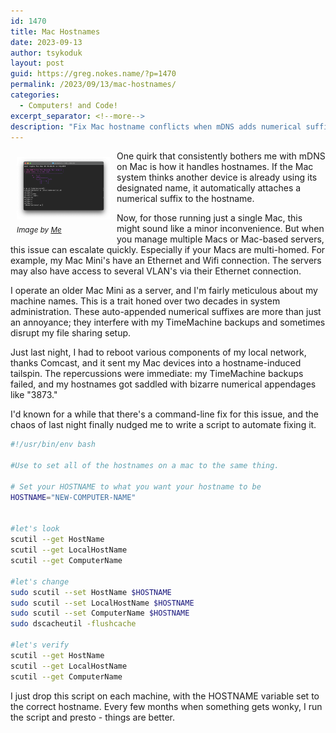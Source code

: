 ```yaml
---
id: 1470
title: Mac Hostnames
date: 2023-09-13
author: tsykoduk
layout: post
guid: https://greg.nokes.name/?p=1470
permalink: /2023/09/13/mac-hostnames/
categories:
  - Computers! and Code!
excerpt_separator: <!--more-->
description: "Fix Mac hostname conflicts when mDNS adds numerical suffixes. Learn why this happens with multiple Macs and get a script to resolve hostname issues affecting TimeMachine and file sharing."
---
```


<div style="float: left; padding: 10px 10px 10px 10px;"><img src="/binaries/2023/09/mac-hostnames.png" width="150" alt="terminal with wrong hostname"><br />
<sub><i>Image by <a href="https://greg.nokes.name/">Me</a></i></sub></div>

One quirk that consistently bothers me with mDNS on Mac is how it handles hostnames. If the Mac system thinks another device is already using its designated name, it automatically attaches a numerical suffix to the hostname.

<!--more-->

Now, for those running just a single Mac, this might sound like a minor inconvenience. But when you manage multiple Macs or Mac-based servers, this issue can escalate quickly. Especially if your Macs are multi-homed. For example, my Mac Mini's have an Ethernet and Wifi connection. The servers may also have access to several VLAN's via their Ethernet connection.

I operate an older Mac Mini as a server, and I'm fairly meticulous about my machine names. This is a trait honed over two decades in system administration. These auto-appended numerical suffixes are more than just an annoyance; they interfere with my TimeMachine backups and sometimes disrupt my file sharing setup.

Just last night, I had to reboot various components of my local network, thanks Comcast, and it sent my Mac devices into a hostname-induced tailspin. The repercussions were immediate: my TimeMachine backups failed, and my hostnames got saddled with bizarre numerical appendages like "3873."

I'd known for a while that there's a command-line fix for this issue, and the chaos of last night finally nudged me to write a script to automate fixing it.

```bash
#!/usr/bin/env bash

#Use to set all of the hostnames on a mac to the same thing.

# Set your HOSTNAME to what you want your hostname to be
HOSTNAME="NEW-COMPUTER-NAME"


#let's look
scutil --get HostName
scutil --get LocalHostName
scutil --get ComputerName

#let's change
sudo scutil --set HostName $HOSTNAME
sudo scutil --set LocalHostName $HOSTNAME
sudo scutil --set ComputerName $HOSTNAME
sudo dscacheutil -flushcache

#let's verify
scutil --get HostName
scutil --get LocalHostName
scutil --get ComputerName
```

I just drop this script on each machine, with the HOSTNAME variable set to the correct hostname. Every few months when something gets wonky, I run the script and presto - things are better.

